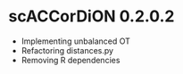 # scACCorDiON 0.2.0.2

- Implementing unbalanced OT
- Refactoring distances.py 
- Removing R dependencies